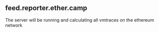 ## feed.reporter.ether.camp

The server will be running and calculating all vmtraces
on the ethereum network 


